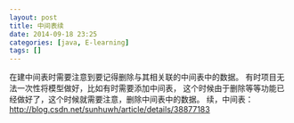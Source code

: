 ```yaml
---
layout: post
title: 中间表续
date: 2014-09-18 23:25
categories: [java, E-learning]
tags: []
---
```

在建中间表时需要注意到要记得删除与其相关联的中间表中的数据。
有时项目无法一次性将模型做好，比如有时需要添加中间表，
这个时候由于删除等等功能已经做好了，这个时候就需要注意，删除中间表中的数据。
续，中间表：http://blog.csdn.net/sunhuwh/article/details/38877183
